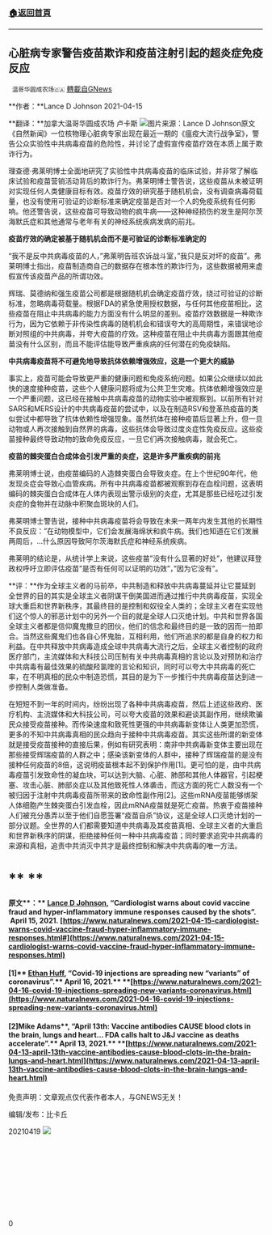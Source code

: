 ###  [:house:返回首頁](https://github.com/ourhimalayas/txt)
---

## 心脏病专家警告疫苗欺诈和疫苗注射引起的超炎症免疫反应
` 温哥华圆成农场🇨🇦` [轉載自GNews](https://gnews.org/zh-hans/1116822/)

**作者：**Lance D Johnson 2021-04-15

**翻译：**加拿大温哥华圆成农场 卢卡斯
![]()![](https://gnews.org/wp-content/uploads/2021/04/456-1.png)图片来源：Lance D Johnson原文
《自然新闻》一位核物理心脏病专家出现在最近一期的《瘟疫大流行战争室》，警告公众实验性中共病毒疫苗的危险性，并讨论了虚假宣传疫苗疗效在本质上属于欺诈行为。

理查德·弗莱明博士全面地研究了实验性中共病毒疫苗的临床试验，并非常了解临床试验和疫苗营销活动背后的欺诈行为。弗莱明博士警告说，这些疫苗从未被证明对实现任何人类健康目标有效。疫苗疗效的研究基于随机机会，没有调查病毒荷载量，也没有使用可验证的诊断标准来确定疫苗是否对一个人的免疫系统有任何影响。他还警告说，这些疫苗可导致动物的疯牛病——这种神经损伤的发生是阿尔茨海默氏症和其他通常与老年有关的神经系统疾病发病的前兆。

**疫苗疗效的确定被基于随机机会而不是可验证的诊断标准确定的**

“我不是反中共病毒疫苗的人，”弗莱明告班农诉战斗室，”我只是反对坏的疫苗”。弗莱明博士指出，疫苗制造商自己的数据存在根本性的欺诈行为，这些数据被用来虚假宣传该疫苗产品的所谓功效。

辉瑞、莫德纳和强生疫苗公司都是根据随机机会确定疫苗疗效，绕过可验证的诊断标准，忽略病毒荷载量。根据FDA的紧急使用授权数据，与任何其他疫苗相比，这些疫苗在阻止中共病毒的能力方面没有什么明显的差别。疫苗疗效数据是一种欺诈行为，因为它依赖于非传染性病毒的随机机会和错误夸大的高周期性，来错误地诊断对照组的中共病毒，并夸大疫苗的疗效。这种疫苗在阻止中共病毒方面跟其他疫苗没有什么区别，而且不能评估能导致严重疾病的任何潜在的免疫缺陷。

**中共病毒疫苗将不可避免地导致抗体依赖增强效应，这是一个更大的威胁**

事实上，疫苗可能会导致更严重的健康问题和免疫系统问题。如果公众继续以如此快的速度接种疫苗，这些个人健康问题将成为公共卫生灾难。抗体依赖增强效应是一个严重问题，这已经在接触中共病毒疫苗的动物实验中被观察到。以前所有针对SARS和MERS设计的中共病毒疫苗的尝试中，以及在制造RSV和登革热疫苗的类似尝试中都导致了抗体依赖性增强现象。虽然抗体在接种疫苗后显著上升，但一旦动物或人再次接触到自然界的病毒，这些抗体会导致过度炎症性免疫反应。这些疫苗接种最终导致动物的致命免疫反应，一旦它们再次接触病毒，就会死亡。

**疫苗的棘突蛋白合成体会引发严重的炎症，这是许多严重疾病的前兆**

弗莱明博士说，由疫苗编码的人造棘突蛋白会导致炎症。在上个世纪90年代，他发现炎症会导致心血管疾病。所有中共病毒疫苗都被观察到存在血栓问题，这表明编码的棘突蛋白合成体在人体内表现出警示级别的炎症，尤其是那些已经吃过引发炎症的食物并在动脉中积聚血斑块的人们。

弗莱明博士警告说，接种中共病毒疫苗将会导致在未来一两年内发生其他的长期性不良反应：”在动物模型中，它们会发展海绵状和疯牛病。我们也知道在它们发展两周后，…什么原因导致阿尔茨海默氏症和神经系统疾病。

弗莱明的结论是，从统计学上来说，这些疫苗”没有什么显著的好处”，他建议拜登政权呼吁立即评估疫苗”是否有任何可以证明的功效”，”因为它没有”。

**评：**作为全球主义者的马前卒，中共制造和释放中共病毒蔓延并让它蔓延到全世界的目的其实是全球主义者阴谋干倒美国进而通过推行中共病毒疫苗，实现全球大重启和世界新秩序，其最终目的是控制和奴役全人类的；全球主义者在实现他们这个惊人的邪恶计划中的另外一个目的就是全球人口灭绝计划。中共和世界各国全球主义者都是信仰魔鬼撒旦的团伙，他们的信念和最终目的是一致的因而一拍即合。当然这些魔鬼们也各自心怀鬼胎，互相利用，他们所追求的都是自身的权力和利益。在中共释放中共病毒造成全球中共病毒大流行之后，全球主义者控制的政府医疗部门，主流媒体和大科技公司压制有关中共病毒真相的言论以及对预防和治疗中共病毒有最佳效果的硫酸羟氯喹的言论和知识，同时可以夸大中共病毒的死亡率，在不明真相的民众中制造恐慌，其目的是为下一步推行中共病毒疫苗达到进一步控制人类做准备。

在短短不到一年的时间内，纷纷出现了各种中共病毒疫苗，然后上述这些政府、医疗机构、主流媒体和大科技公司，可以夸大疫苗的效果和避谈其副作用，继续欺骗民众接受疫苗接种。而传染速度和致死性更强的中共病毒新变体让人类更加恐慌，更多的不知中共病毒真相的民众趋向于接种中共病毒疫苗。其实这些所谓的新变体就是接受疫苗接种的直接后果，例如有研究表明：南非中共病毒新变体主要出现在那些接受辉瑞疫苗的人群之中；感染该新变体的人群中，接种了辉瑞疫苗的是没有接种任何疫苗的8倍，这说明疫苗根本起不到保护作用[1]。更可怕的是，由中共病毒疫苗引发致命性的凝血块，可以达到大脑、心脏、肺部和其他人体器官，引起梗塞、攻击心脏、肺部炎症以及其他致死性人体袭击，而这方面的死亡人数没有一个被归因于注射中共病毒疫苗所带来的致命性副作用[2]。这些mRNA疫苗能够绑架人体细胞产生棘突蛋白引发血栓，因此mRNA疫苗就是死亡疫苗。热衷于疫苗接种人们被充分愚弄以至于他们自愿签署“疫苗自杀”协议，这是全球人口灭绝计划的一部分议题。全世界的人们都需要知道中共病毒及其疫苗真相、全球主义者的大重启和世界新秩序的阴谋，拒绝接种任何一种中共病毒疫苗；同时要求追究中共病毒的来源和真相，追责中共消灭中共才是最终控制和解决中共病毒的唯一方法。

# ** **

#### **原文****：** [Lance D Johnson](https://www.naturalnews.com/author/ljdevon), “Cardiologist warns about covid vaccine fraud and hyper-inflammatory immune responses caused by the shots”.  April 15, 2021. [https://www.naturalnews.com/2021-04-15-cardiologist-warns-covid-vaccine-fraud-hyper-inflammatory-immune-responses.html#](https://www.naturalnews.com/2021-04-15-cardiologist-warns-covid-vaccine-fraud-hyper-inflammatory-immune-responses.html)

#### [1]** **[Ethan Huff](https://www.naturalnews.com/author/ethanh)**, “**Covid-19 injections are spreading new “variants” of coronavirus**”.** April 16, 2021.** **[https://www.naturalnews.com/2021-04-16-covid-19-injections-spreading-new-variants-coronavirus.html](https://www.naturalnews.com/2021-04-16-covid-19-injections-spreading-new-variants-coronavirus.html)

#### [2]Mike Adams**, “**April 13th: Vaccine antibodies CAUSE blood clots in the brain, lungs and heart… FDA calls halt to J&J vaccine as deaths accelerate**”.** April 13, 2021.** **[https://www.naturalnews.com/2021-04-13-april-13th-vaccine-antibodies-cause-blood-clots-in-the-brain-lungs-and-heart.html](https://www.naturalnews.com/2021-04-13-april-13th-vaccine-antibodies-cause-blood-clots-in-the-brain-lungs-and-heart.html)

免责声明：文章观点仅代表作者本人，与GNEWS无关！

编辑/发布：比卡丘

20210419
![]()![](https://gnews.org/wp-content/uploads/2021/04/WhatsApp-Image-2021-03-19-at-8.52.30-PM.jpeg)
#  

#  

0
